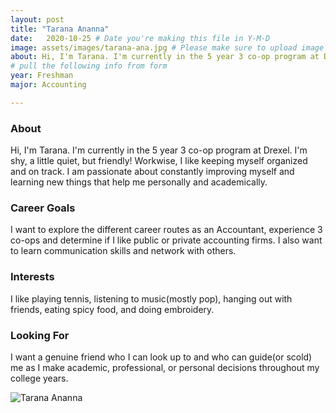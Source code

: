 ```yaml
---
layout: post
title: "Tarana Ananna"
date:   2020-10-25 # Date you're making this file in Y-M-D
image: assets/images/tarana-ana.jpg # Please make sure to upload image in /assets/images/fname-lastname.ext format 
about: Hi, I'm Tarana. I'm currently in the 5 year 3 co-op program at Drexel. I'm shy, a little quiet, but friendly! Workwise, I like keeping myself organized and on track. I am passionate about constantly improving myself and learning new things that help me personally and academically. # "Briefly describe yourself"
# pull the following info from form
year: Freshman
major: Accounting

---
```


### About

Hi, I'm Tarana. I'm currently in the 5 year 3 co-op program at Drexel. I'm shy, a little quiet, but friendly! Workwise, I like keeping myself organized and on track. I am passionate about constantly improving myself and learning new things that help me personally and academically.

### Career Goals

I want to explore the different career routes as an Accountant, experience 3 co-ops and determine if I like public or private accounting firms. I also want to learn communication skills and network with others.

### Interests

I like playing tennis, listening to music(mostly pop), hanging out with friends, eating spicy food, and doing embroidery.

### Looking For

I want a genuine friend who I can look up to and who can guide(or scold) me as I make academic, professional, or personal decisions throughout my college years. 

<div class="text-center my-5">
    <img src="{{ "assets/images/tarana-ana.jpg" | absolute_url }}" alt="Tarana Ananna" class="rounded post-img" />
</div>
